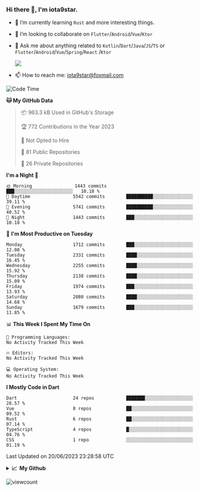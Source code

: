### Hi there 👋, I'm iota9star.

- 🌱 I’m currently learning `Rust` and more interesting things.
- 👯 I’m looking to collaborate on `Flutter`/`Android`/`Vue`/`Ktor`
- 💬 Ask me about anything related to `Kotlin`/`Dart`/`Java`/`JS`/`TS` or `Flutter`/`Android`/`Vue`/`Spring`/`React`
  /`Ktor`
  
  ![](https://github-readme-stats.vercel.app/api/top-langs?username=iota9star&show_icons=true&locale=en&layout=compact)
  
- 📫 How to reach me: [iota9star@foxmail.com](iota9star@foxmail.com)


<!--START_SECTION:waka-->
![Code Time](http://img.shields.io/badge/Code%20Time-3%2C090%20hrs%2054%20mins-blue)

**🐱 My GitHub Data** 

> 📦 963.3 kB Used in GitHub's Storage 
 > 
> 🏆 772 Contributions in the Year 2023
 > 
> 🚫 Not Opted to Hire
 > 
> 📜 81 Public Repositories 
 > 
> 🔑 26 Private Repositories 
 > 
**I'm a Night 🦉** 

```text
🌞 Morning                1443 commits        ███░░░░░░░░░░░░░░░░░░░░░░   10.18 % 
🌆 Daytime                5542 commits        ██████████░░░░░░░░░░░░░░░   39.11 % 
🌃 Evening                5741 commits        ██████████░░░░░░░░░░░░░░░   40.52 % 
🌙 Night                  1443 commits        ███░░░░░░░░░░░░░░░░░░░░░░   10.18 % 
```
📅 **I'm Most Productive on Tuesday** 

```text
Monday                   1712 commits        ███░░░░░░░░░░░░░░░░░░░░░░   12.08 % 
Tuesday                  2331 commits        ████░░░░░░░░░░░░░░░░░░░░░   16.45 % 
Wednesday                2255 commits        ████░░░░░░░░░░░░░░░░░░░░░   15.92 % 
Thursday                 2138 commits        ████░░░░░░░░░░░░░░░░░░░░░   15.09 % 
Friday                   1974 commits        ███░░░░░░░░░░░░░░░░░░░░░░   13.93 % 
Saturday                 2080 commits        ████░░░░░░░░░░░░░░░░░░░░░   14.68 % 
Sunday                   1679 commits        ███░░░░░░░░░░░░░░░░░░░░░░   11.85 % 
```


📊 **This Week I Spent My Time On** 

```text
💬 Programming Languages: 
No Activity Tracked This Week

🔥 Editors: 
No Activity Tracked This Week

💻 Operating System: 
No Activity Tracked This Week
```

**I Mostly Code in Dart** 

```text
Dart                     24 repos            ███████░░░░░░░░░░░░░░░░░░   28.57 % 
Vue                      8 repos             ██░░░░░░░░░░░░░░░░░░░░░░░   09.52 % 
Rust                     6 repos             ██░░░░░░░░░░░░░░░░░░░░░░░   07.14 % 
TypeScript               4 repos             █░░░░░░░░░░░░░░░░░░░░░░░░   04.76 % 
CSS                      1 repo              ░░░░░░░░░░░░░░░░░░░░░░░░░   01.19 % 
```




 Last Updated on 20/06/2023 23:28:58 UTC
<!--END_SECTION:waka-->

<details>
  <summary><b>📈&nbsp;&nbsp;My Github</b></summary>
  <br>
  <img src='https://github-profile-trophy.vercel.app/?username=iota9star'>
  <img src='https://bad-apple-github-readme.vercel.app/api?show_bg=1&username=iota9star&hide_title=true'>
  <img src='http://cr-skills-chart-widget.azurewebsites.net/api/api?username=iota9star'>
  <img src='https://github-readme-stats.vercel.app/api/wakatime?username=iota9star&layout=compact'>
</details>


![viewcount](https://count.getloli.com/get/@iota9star?theme=rule34)
